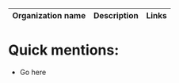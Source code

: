 | Organization name | Description | Links |
|-------------------|-------------|-------|

# Quick mentions:
* Go here
